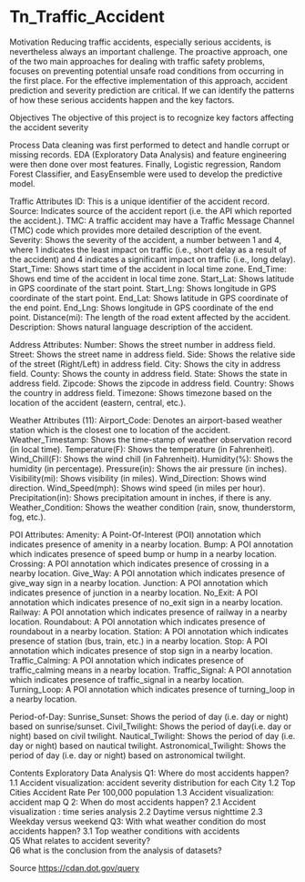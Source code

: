 # Tn_Traffic_Accident
Motivation
Reducing traffic accidents, especially serious accidents, is nevertheless always an important challenge. The proactive approach, one of the two main approaches for dealing with traffic safety problems, focuses on preventing potential unsafe road conditions from occurring in the first place. For the effective implementation of this approach, accident prediction and severity prediction are critical. If we can identify the patterns of how these serious accidents happen and the key factors.

Objectives
The objective of this project is to recognize key factors affecting the accident severity

Process
Data cleaning was first performed to detect and handle corrupt or missing records. EDA (Exploratory Data Analysis) and feature engineering were then done over most features. Finally, Logistic regression, Random Forest Classifier, and EasyEnsemble were used to develop the predictive model.

Traffic Attributes
ID: This is a unique identifier of the accident record.
Source: Indicates source of the accident report (i.e. the API which reported the accident.).
TMC: A traffic accident may have a Traffic Message Channel (TMC) code which provides more detailed description of the event.
Severity: Shows the severity of the accident, a number between 1 and 4, where 1 indicates the least impact on traffic (i.e., short delay as a result of the accident) and 4 indicates a significant impact on traffic (i.e., long delay).
Start_Time: Shows start time of the accident in local time zone.
End_Time: Shows end time of the accident in local time zone.
Start_Lat: Shows latitude in GPS coordinate of the start point.
Start_Lng: Shows longitude in GPS coordinate of the start point.
End_Lat: Shows latitude in GPS coordinate of the end point.
End_Lng: Shows longitude in GPS coordinate of the end point.
Distance(mi): The length of the road extent affected by the accident.
Description: Shows natural language description of the accident.

Address Attributes:
Number: Shows the street number in address field.
Street: Shows the street name in address field.
Side: Shows the relative side of the street (Right/Left) in address field.
City: Shows the city in address field.
County: Shows the county in address field.
State: Shows the state in address field.
Zipcode: Shows the zipcode in address field.
Country: Shows the country in address field.
Timezone: Shows timezone based on the location of the accident (eastern, central, etc.).

Weather Attributes (11):
Airport_Code: Denotes an airport-based weather station which is the closest one to location of the accident.
Weather_Timestamp: Shows the time-stamp of weather observation record (in local time).
Temperature(F): Shows the temperature (in Fahrenheit).
Wind_Chill(F): Shows the wind chill (in Fahrenheit).
Humidity(%): Shows the humidity (in percentage).
Pressure(in): Shows the air pressure (in inches).
Visibility(mi): Shows visibility (in miles).
Wind_Direction: Shows wind direction.
Wind_Speed(mph): Shows wind speed (in miles per hour).
Precipitation(in): Shows precipitation amount in inches, if there is any.
Weather_Condition: Shows the weather condition (rain, snow, thunderstorm, fog, etc.).

POI Attributes:
Amenity: A Point-Of-Interest (POI) annotation which indicates presence of amenity in a nearby location.
Bump: A POI annotation which indicates presence of speed bump or hump in a nearby location.
Crossing: A POI annotation which indicates presence of crossing in a nearby location.
Give_Way: A POI annotation which indicates presence of give_way sign in a nearby location.
Junction: A POI annotation which indicates presence of junction in a nearby location.
No_Exit: A POI annotation which indicates presence of no_exit sign in a nearby location.
Railway: A POI annotation which indicates presence of railway in a nearby location.
Roundabout: A POI annotation which indicates presence of roundabout in a nearby location.
Station: A POI annotation which indicates presence of station (bus, train, etc.) in a nearby location.
Stop: A POI annotation which indicates presence of stop sign in a nearby location.
Traffic_Calming: A POI annotation which indicates presence of traffic_calming means in a nearby location.
Traffic_Signal: A POI annotation which indicates presence of traffic_signal in a nearby location.
Turning_Loop: A POI annotation which indicates presence of turning_loop in a nearby location.

Period-of-Day:
Sunrise_Sunset: Shows the period of day (i.e. day or night) based on sunrise/sunset.
Civil_Twilight: Shows the period of day(i.e. day or night) based on civil twilight.
Nautical_Twilight: Shows the period of day (i.e. day or night) based on nautical twilight.
Astronomical_Twilight: Shows the period of day (i.e. day or night) based on astronomical twilight.

Contents
Exploratory Data Analysis
Q1: Where do most accidents happen?
      1.1 Accident visualization: accident severity distribution for each City
      1.2 Top Cities Accident Rate Per 100,000 population
      1.3 Accident visualization: accident map
Q 2: When do most accidents happen?
       2.1 Accident visualization : time series analysis
      2.2 Daytime versus nighttime
      2.3 Weekday versus weekend
Q3: With what weather condition do most accidents happen?
        3.1    Top weather conditions with accidents  
Q5 What relates to accident severity?   
Q6 what is the conclusion from the analysis of datasets?


Source https://cdan.dot.gov/query
